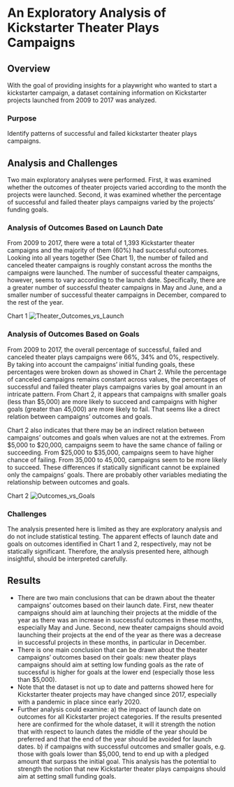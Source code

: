 # An Exploratory Analysis of Kickstarter Theater Plays Campaigns

## Overview
With the goal of providing insights for a playwright who wanted to start a kickstarter campaign, a dataset containing information on Kickstarter projects launched from 2009 to 2017 was analyzed.

### Purpose
Identify patterns of successful and failed kickstarter theater plays campaigns.

## Analysis and Challenges
Two main exploratory analyses were performed. First, it was examined whether the outcomes of theater projects varied according to the month the projects were launched. Second, it was examined whether the percentage of successful and failed theater plays campaigns varied by the projects’ funding goals.

### Analysis of Outcomes Based on Launch Date
From 2009 to 2017, there were a total of 1,393 Kickstarter theater campaigns and the majority of them (60%) had successful outcomes. Looking into all years together (See Chart 1), the number of failed and canceled theater campaigns is roughly constant across the months the campaigns were launched. The number of successful theater campaigns, however, seems to vary according to the launch date. Specifically, there are a greater number of successful theater campaigns in May and June, and a smaller number of successful theater campaigns in December, compared to the rest of the year.

Chart 1
![Theater_Outcomes_vs_Launch](https://user-images.githubusercontent.com/89421440/138539954-bd12c9ea-249d-4395-bc81-86d448ceb928.png)

### Analysis of Outcomes Based on Goals
From 2009 to 2017, the overall percentage of successful, failed  and canceled theater plays campaigns were 66%, 34% and 0%, respectively. By taking into account the campaigns’ initial funding goals, these percentages were broken down as showed in Chart 2. While the percentage of canceled campaigns remains constant across values, the percentages of successful and failed theater plays campaigns varies by goal amount in an intricate pattern. From Chart 2, it appears that campaigns with smaller goals (less than $5,000) are more likely to succeed and campaigns with higher goals (greater than 45,000) are more likely to fail. That seems like a direct relation between campaigns’ outcomes and goals.

Chart 2 also indicates that there may be an indirect relation between campaigns’ outcomes and goals when values are not at the extremes. From $5,000 to $20,000, campaigns seem to have the same chance of failing or succeeding. From $25,000 to $35,000, campaigns seem to have higher chance of failing. From 35,000 to 45,000, campaigns seem to be more likely to succeed. These differences if statically significant cannot be explained only the campaigns’ goals. There are probably other variables mediating the relationship between outcomes and goals.

Chart 2
![Outcomes_vs_Goals](https://user-images.githubusercontent.com/89421440/138539937-fb512bcc-e26e-4896-b064-ba505e4e8599.png)

### Challenges
The analysis presented here is limited as they are exploratory analysis and do not include statistical testing. The apparent effects of launch date and goals on outcomes identified in Chart 1 and 2, respectively, may not be statically significant. Therefore, the analysis presented here, although insightful, should be interpreted carefully.

## Results
- There are two main conclusions that can be drawn about the theater campaigns’ outcomes based on their launch date. First, new theater campaigns should aim at launching their projects at the middle of the year as there was an increase in successful outcomes in these months, especially May and June. Second, new theater campaigns should avoid launching their projects at the end of the year as there was a decrease in successful projects in these months, in particular in December.
- There is one main conclusion that can be drawn about the theater campaigns’ outcomes based on their goals: new theater plays campaigns should aim at setting low funding goals as the rate of successful is higher for goals at the lower end (especially those less than $5,000). 
- Note that the dataset is not up to date and patterns showed here for Kickstarter theater projects may have changed since 2017, especially with a pandemic in place since early 2020.
- Further analysis could examine: a) the impact of launch date on outcomes for all Kickstarter project categories. If the results presented here are confirmed for the whole dataset, it will it strength the notion that with respect to launch dates the middle of the year should be preferred and that the end of the year should be avoided for launch dates. b) if campaigns with successful outcomes and smaller goals, e.g. those with goals lower than $5,000, tend to end up with a pledged amount that surpass the initial goal. This analysis has the potential to strength the notion that new Kickstarter theater plays campaigns should aim at setting small funding goals.
